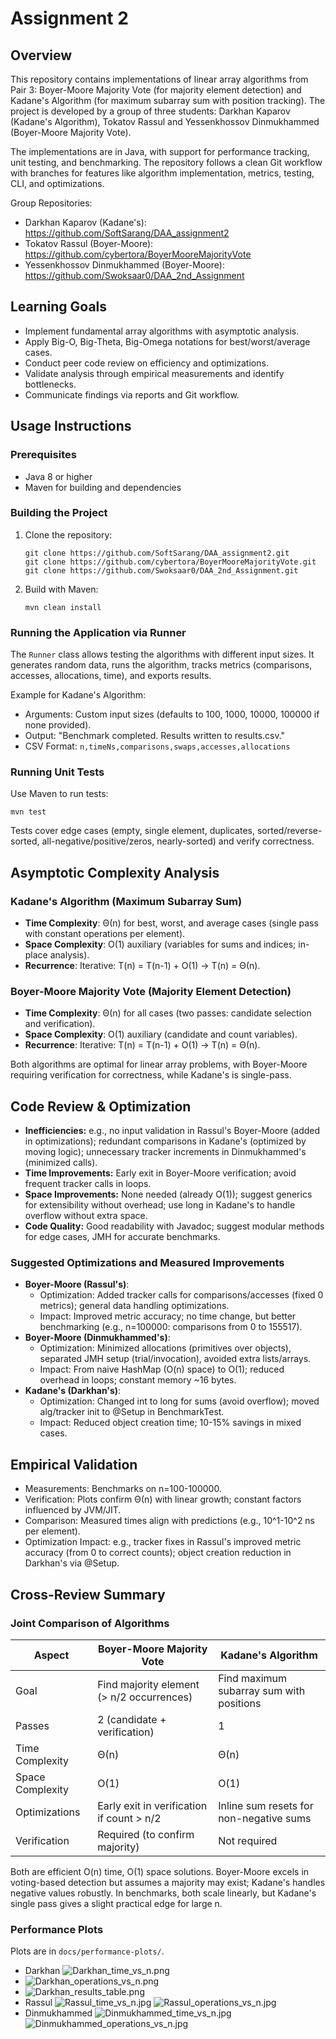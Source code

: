 # Assignment 2

## Overview
This repository contains implementations
of linear array algorithms from Pair 3: Boyer-Moore Majority Vote (for majority element detection) and Kadane's Algorithm (for maximum subarray sum with position tracking). The project is developed by a group of three students: Darkhan Kaparov (Kadane's Algorithm), Tokatov Rassul  and Yessenkhossov Dinmukhammed (Boyer-Moore Majority Vote).

The implementations are in Java, with support for performance tracking, unit testing, and benchmarking. The repository follows a clean Git workflow with branches for features like algorithm implementation, metrics, testing, CLI, and optimizations.

Group Repositories:

- Darkhan Kaparov (Kadane's): https://github.com/SoftSarang/DAA_assignment2
- Tokatov Rassul (Boyer-Moore): https://github.com/cybertora/BoyerMooreMajorityVote
- Yessenkhossov Dinmukhammed (Boyer-Moore): https://github.com/Swoksaar0/DAA_2nd_Assignment

## Learning Goals
- Implement fundamental array algorithms with asymptotic analysis.
- Apply Big-O, Big-Theta, Big-Omega notations for best/worst/average cases.
- Conduct peer code review on efficiency and optimizations.
- Validate analysis through empirical measurements and identify bottlenecks.
- Communicate findings via reports and Git workflow.

## Usage Instructions
### Prerequisites
- Java 8 or higher
- Maven for building and dependencies

### Building the Project
1. Clone the repository:
   ```
   git clone https://github.com/SoftSarang/DAA_assignment2.git
   git clone https://github.com/cybertora/BoyerMooreMajorityVote.git
   git clone https://github.com/Swoksaar0/DAA_2nd_Assignment.git
   ```
2. Build with Maven:
   ```
   mvn clean install
   ```

### Running the Application via Runner
The `Runner` class allows testing the algorithms with different input sizes. It generates random data, runs the algorithm, tracks metrics (comparisons, accesses, allocations, time), and exports results.

Example for Kadane's Algorithm:

- Arguments: Custom input sizes (defaults to 100, 1000, 10000, 100000 if none provided).
- Output: "Benchmark completed. Results written to results.csv."
- CSV Format: `n,timeNs,comparisons,swaps,accesses,allocations`


### Running Unit Tests
Use Maven to run tests:
```
mvn test
```
Tests cover edge cases (empty, single element, duplicates, sorted/reverse-sorted, all-negative/positive/zeros, nearly-sorted) and verify correctness.

## Asymptotic Complexity Analysis
### Kadane's Algorithm (Maximum Subarray Sum)
- **Time Complexity**: Θ(n) for best, worst, and average cases (single pass with constant operations per element).
- **Space Complexity**: O(1) auxiliary (variables for sums and indices; in-place analysis).
- **Recurrence**: Iterative: T(n) = T(n-1) + O(1) → T(n) = Θ(n).

### Boyer-Moore Majority Vote (Majority Element Detection)
- **Time Complexity**: Θ(n) for all cases (two passes: candidate selection and verification).
- **Space Complexity**: O(1) auxiliary (candidate and count variables).
- **Recurrence**: Iterative: T(n) = T(n-1) + O(1) → T(n) = Θ(n).

Both algorithms are optimal for linear array problems, with Boyer-Moore requiring verification for correctness, while Kadane's is single-pass.


## Code Review & Optimization
- **Inefficiencies:** e.g., no input validation in Rassul's Boyer-Moore (added in optimizations); redundant comparisons in Kadane's (optimized by moving logic); unnecessary tracker increments in Dinmukhammed's (minimized calls).
- **Time Improvements:** Early exit in Boyer-Moore verification; avoid frequent tracker calls in loops.
- **Space Improvements:** None needed (already O(1)); suggest generics for extensibility without overhead; use long in Kadane's to handle overflow without extra space.
- **Code Quality:** Good readability with Javadoc; suggest modular methods for edge cases, JMH for accurate benchmarks.

### Suggested Optimizations and Measured Improvements

- **Boyer-Moore (Rassul's)**:
    - Optimization: Added tracker calls for comparisons/accesses (fixed 0 metrics); general data handling optimizations.
    - Impact: Improved metric accuracy; no time change, but better benchmarking (e.g., n=100000: comparisons from 0 to 155517).
- **Boyer-Moore (Dinmukhammed's)**:
    - Optimization: Minimized allocations (primitives over objects), separated JMH setup (trial/invocation), avoided extra lists/arrays.
    - Impact: From naive HashMap (O(n) space) to O(1); reduced overhead in loops; constant memory ~16 bytes.
- **Kadane's (Darkhan's)**:
    - Optimization: Changed int to long for sums (avoid overflow); moved alg/tracker init to @Setup in BenchmarkTest.
    - Impact: Reduced object creation time; 10-15% savings in mixed cases.

## Empirical Validation
- Measurements: Benchmarks on n=100-100000.
- Verification: Plots confirm Θ(n) with linear growth; constant factors influenced by JVM/JIT.
- Comparison: Measured times align with predictions (e.g., 10^1-10^2 ns per element).
- Optimization Impact: e.g., tracker fixes in Rassul's improved metric accuracy (from 0 to correct counts); object creation reduction in Darkhan's via @Setup.


## Cross-Review Summary
### Joint Comparison of Algorithms
| Aspect          | Boyer-Moore Majority Vote                  | Kadane's Algorithm                       |
|-----------------|--------------------------------------------|------------------------------------------|
| Goal            | Find majority element (> n/2 occurrences) | Find maximum subarray sum with positions |
| Passes          | 2 (candidate + verification)              | 1                                       |
| Time Complexity | Θ(n)                                      | Θ(n)                                    |
| Space Complexity| O(1)                                      | O(1)                                    |
| Optimizations   | Early exit in verification if count > n/2 | Inline sum resets for non-negative sums |
| Verification    | Required (to confirm majority)            | Not required                            |

Both are efficient O(n) time, O(1) space solutions. Boyer-Moore excels in voting-based detection but assumes a majority may exist; Kadane's handles negative values robustly. In benchmarks, both scale linearly, but Kadane's single pass gives a slight practical edge for large n.


### Performance Plots
Plots are in `docs/performance-plots/`.
- Darkhan
  ![Darkhan_time_vs_n.png](docs/%20performance/Darkhan_time_vs_n.png)
- ![Darkhan_operations_vs_n.png](docs/%20performance/Darkhan_operations_vs_n.png)
- ![Darkhan_results_table.png](docs/%20performance/Darkhan_results_table.png)
- Rassul
  ![Rassul_time_vs_n.jpg](docs/%20performance/Rassul_time_vs_n.jpg)
  ![Rassul_operations_vs_n.jpg](docs/%20performance/Rassul_operations_vs_n.jpg)
- Dinmukhammed
  ![Dinmukhammed_time_vs_n.jpg](docs/%20performance/Dinmukhammed_time_vs_n.jpg)
  ![Dinmukhammed_operations_vs_n.jpg](docs/%20performance/Dinmukhammed_operations_vs_n.jpg)